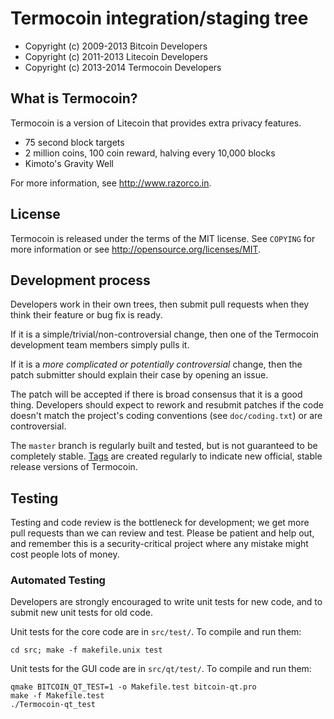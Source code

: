 Termocoin integration/staging tree
================================



* Copyright (c) 2009-2013 Bitcoin Developers
* Copyright (c) 2011-2013 Litecoin Developers
* Copyright (c) 2013-2014 Termocoin Developers

What is Termocoin?
----------------

Termocoin is a version of Litecoin that provides extra privacy features.
 - 75 second block targets
 - 2 million coins, 100 coin reward, halving every 10,000 blocks
 - Kimoto's Gravity Well

For more information, see http://www.razorco.in.

License
-------

Termocoin is released under the terms of the MIT license. See `COPYING` for more
information or see http://opensource.org/licenses/MIT.

Development process
-------------------

Developers work in their own trees, then submit pull requests when they think
their feature or bug fix is ready.

If it is a simple/trivial/non-controversial change, then one of the Termocoin
development team members simply pulls it.

If it is a *more complicated or potentially controversial* change, then the patch
submitter should explain their case by opening an issue.

The patch will be accepted if there is broad consensus that it is a good thing.
Developers should expect to rework and resubmit patches if the code doesn't
match the project's coding conventions (see `doc/coding.txt`) or are
controversial.

The `master` branch is regularly built and tested, but is not guaranteed to be
completely stable. [Tags](https://github.com/Termocoin/Termocoin/tags) are created
regularly to indicate new official, stable release versions of Termocoin.

Testing
-------

Testing and code review is the bottleneck for development; we get more pull
requests than we can review and test. Please be patient and help out, and
remember this is a security-critical project where any mistake might cost people
lots of money.

### Automated Testing

Developers are strongly encouraged to write unit tests for new code, and to
submit new unit tests for old code.

Unit tests for the core code are in `src/test/`. To compile and run them:

    cd src; make -f makefile.unix test

Unit tests for the GUI code are in `src/qt/test/`. To compile and run them:

    qmake BITCOIN_QT_TEST=1 -o Makefile.test bitcoin-qt.pro
    make -f Makefile.test
    ./Termocoin-qt_test

